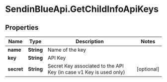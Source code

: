 # SendinBlueApi.GetChildInfoApiKeys

## Properties
Name | Type | Description | Notes
------------ | ------------- | ------------- | -------------
**name** | **String** | Name of the key | 
**key** | **String** | API Key | 
**secret** | **String** | Secret Key associated to the API Key (in case v1 Key is used only) | [optional] 


